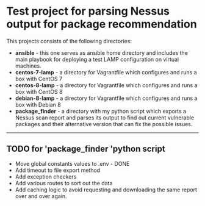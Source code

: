 # Test project for parsing Nessus output for package recommendation

This projects consists of the following directories:
- **ansible** - this one serves as ansible home directory and includes the main playbook for deploying a test LAMP configuration on virtual machines.
- **centos-7-lamp** - a directory for Vagrantfile which configures and runs a box with CentOS 7
- **centos-8-lamp** - a directory for Vagrantfile which configures and runs a box with CentOS 8
- **debian-8-lamp** - a directory for Vagrantfile which configures and runs a box with Debian 8
- **package_finder** - a directory with my python script which exports a Nessus scan report and parses its output to find out current vulnerable packages and their alternative version that can fix the possible issues.

---

## TODO for 'package_finder 'python script

- Move global constants values to .env - DONE
- Add timeout to file export method
- Add exception checkers
- Add various routes to sort out the data
- Add caching logic to avoid requesting and downloading the same report over and over again. 
